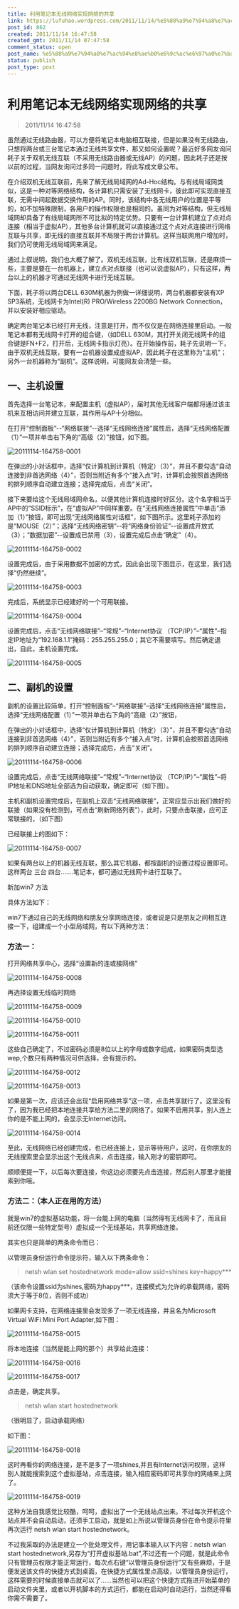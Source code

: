 ```yaml
---
title: 利用笔记本无线网络实现网络的共享
link: https://lufuhao.wordpress.com/2011/11/14/%e5%88%a9%e7%94%a8%e7%ac%94%e8%ae%b0%e6%9c%ac%e6%97%a0%e7%ba%bf%e7%bd%91%e7%bb%9c%e5%ae%9e%e7%8e%b0%e7%bd%91%e7%bb%9c%e7%9a%84%e5%85%b1%e4%ba%ab/
post_id: 862
created: 2011/11/14 16:47:58
created_gmt: 2011/11/14 07:47:58
comment_status: open
post_name: %e5%88%a9%e7%94%a8%e7%ac%94%e8%ae%b0%e6%9c%ac%e6%97%a0%e7%ba%bf%e7%bd%91%e7%bb%9c%e5%ae%9e%e7%8e%b0%e7%bd%91%e7%bb%9c%e7%9a%84%e5%85%b1%e4%ba%ab
status: publish
post_type: post
---
```


# 利用笔记本无线网络实现网络的共享

> 2011/11/14 16:47:58

 

虽然通过无线路由器，可以方便将笔记本电脑相互联接，但是如果没有无线路由，只想将两台或三台笔记本通过无线共享文件，那又如何设置呢？最近好多网友询问耗子关于双机无线互联（不采用无线路由器或无线AP）的问题，因此耗子还是按以前的过程，当网友询问过多同一问题时，将此写成文章公布。 

在介绍双机无线互联前，先来了解无线局域网的Ad-Hoc结构。与有线局域网类似，这是一种对等网络结构，各计算机只需安装了无线网卡，彼此即可实现直接互联，无需中间起数据交换作用的AP。同时，该结构中各无线用户的位置是平等的，如不加特殊限制，各用户的操作权限也是相同的。虽同为对等结构，但无线局域网却具备了有线局域网所不可比拟的特定优势。只要有一台计算机建立了点对点连接（相当于虚拟AP），其他多台计算机就可以直接通过这个点对点连接进行网络互联与共享，即无线的直接互联并不局限于两台计算机。这样当联网用户增加时，我们仍可使用无线局域网来满足。 

通过上叙说明，我们也大概了解了。双机无线互联，比有线双机互联，还是麻烦一些，主要是要在一台机器上，建立点对点联接（也可以说虚拟AP），只有这样，两台以上的机器才可通过无线网卡进行无线互联。 

下面，耗子将以两台DELL 630M机器为例做一详细说明，两台机器都安装有XP SP3系统，无线网卡为Intel(R) PRO/Wireless 2200BG Network Connection，并以安装好相应驱动。 

确定两台笔记本已经打开无线，注意是打开，而不仅仅是在网络连接里启动。一般笔记本都有无线网卡打开的组合键，（如DELL 630M，其打开关闭无线网卡的组合键是FN+F2，打开后，无线网卡指示灯亮）。在开始操作前，耗子先说明一下，由于双机无线互联，要有一台机器设置成虚拟AP，因此耗子在这里称为“主机”；另外一台机器称为“副机”。这样说明，可能网友会清楚一些。 

## 一、主机设置 

首先选择一台笔记本，来配置主机（虚拟AP），届时其他无线客户端都将通过该主机来互相访问并建立互联，其作用与AP十分相似。 

在打开“控制面板”--“网络联接”--选择“无线网络连接”属性后，选择“无线网络配置（1）”一项并单击右下角的“高级（2）”按钮，如下图。 

![20111114-164758-0001](/assets/images/20111114-164758-0001.jpg)

在弹出的小对话框中，选择“仅计算机到计算机（特定）（3）”，并且不要勾选“自动连接到非首选网络（4）”，否则当附近有多个“接入点”时，计算机会按照首选网络的排列顺序自动建立连接；选择完成后，点击“关闭”。 

接下来要给这个无线局域网命名，以便其他计算机连接时好区分。这个名字相当于AP中的“SSID标示”，在“虚拟AP”中同样重要。在“无线网络连接属性”中单击“添加（1）”按钮，即可出现“无线网络属性对话框”，如下图所示。这里耗子添加的是“MOUSE（2）”；选择“无线网络密钥”--将“网络身份验证”--设置成开放式（3）；“数据加密”--设置成已禁用（3），设置完成后点击“确定”（4）。 

![20111114-164758-0002](/assets/images/20111114-164758-0002.jpg)

设置完成后，由于采用数据不加密的方式，因此会出现下图显示，在这里，我们选择“仍然继续”。 

![20111114-164758-0003](/assets/images/20111114-164758-0003.gif)

完成后，系统显示已经建好的一个可用联接。 

![20111114-164758-0004](/assets/images/20111114-164758-0004.gif)

设置完成后，点击“无线网络联接”–“常规”–“Internet协议 （TCP/IP）”–“属性”–指定IP地址为“192.168.1.1”掩码：255.255.255.0；其它不需要填写。然后确定退出，自此，主机设置完成。

![20111114-164758-0005](/assets/images/20111114-164758-0005.jpg)

## 二、副机的设置

副机的设置比较简单，打开“控制面板”–“网络联接”–选择“无线网络连接”属性后，选择“无线网络配置（1）”一项并单击右下角的“高级（2）”按钮，

在弹出的小对话框中，选择“仅计算机到计算机（特定）（3）”，并且不要勾选“自动连接到非首选网络（4）”，否则当附近有多个“接入点”时，计算机会按照首选网络的排列顺序自动建立连接；选择完成后，点击“关闭”。 

![20111114-164758-0006](/assets/images/20111114-164758-0006.jpg)

设置完成后，点击“无线网络联接”–“常规”–“Internet协议 （TCP/IP）”–“属性”–将IP地址和DNS地址全部选为自动获取，确定即可（如下图）。

主机和副机设置完成后，在副机上双击“无线网络联接”，正常应显示出我们做好的联接（如果没有检测到，可点击“刷新网络列表”），此时，只要点击联接，应可正常联接的，（如下图）

已经联接上的图如下： 

![20111114-164758-0007](/assets/images/20111114-164758-0007.jpg)

如果有两台以上的机器无线互联，那么其它机器，都按副机的设置过程设置即可。这样两台 三台 四台…….笔记本，都可通过无线网卡进行互联了。

新加win7 方法

具体方法如下：

win7下通过自己的无线网络和朋友分享网络连接，或者说是只是朋友之间相互连接一下，组建成一个小型局域网，有以下两种方法：

### 方法一：

打开网络共享中心，选择“设置新的连或接网络” 

![20111114-164758-0008](/assets/images/20111114-164758-0008.jpg)

再选择设置无线临时网络

![20111114-164758-0009](/assets/images/20111114-164758-0009.jpg)

![20111114-164758-0010](/assets/images/20111114-164758-0010.jpg)

![20111114-164758-0011](/assets/images/20111114-164758-0011.jpg)

这些自己确定了，不过密码必须是8位以上的字母或数字组成，如果密码类型选wep,个数只有两种情况可供选择，会有提示的。 

![20111114-164758-0012](/assets/images/20111114-164758-0012.jpg)

![20111114-164758-0013](/assets/images/20111114-164758-0013.jpg)

如果是第一次，应该还会出现“启用网络共享”这一项，点击共享就行了。这里没有了，因为我已经把本地连接共享给方法二里的网络了。如果不启用共享，别人连上你的是不能上网的，会显示无Internet访问。 

![20111114-164758-0014](/assets/images/20111114-164758-0014.jpg)

至此，无线网络已经创建完成，也已经连接上，显示等待用户，这时，在你朋友的无线搜索里会显示出这个无线点来，点击连接，输入刚才的密钥即可。

顺顺便提一下，以后每次要连接，你这边必须要先点击连接，然后别人那里才能搜索到你哦。

### 方法二：（本人正在用的方法）

就是win7的虚拟基站功能，将一台能上网的电脑（当然得有无线网卡了，而且目前还仅限一些特定型号）虚拟成一个无线基站，共享网络连接。

其实也只是简单的两条命令而已：

以管理员身份运行命令提示符，输入以下两条命令：

> netsh wlan set hostednetwork mode=allow ssid=shines key=happy***

（该命令设置ssid为shines,密码为happy***，连接模式为允许的承载网络，密码须大于等于8位，否则不成功）

如果网卡支持，在网络连接里会发现多了一项无线连接，并且名为Microsoft Virtual WiFi Mini Port Adapter,如下图： 

![20111114-164758-0015](/assets/images/20111114-164758-0015.jpg)

将本地连接（当然是能上网的那个）共享给此连接：

![20111114-164758-0016](/assets/images/20111114-164758-0016.jpg)

![20111114-164758-0017](/assets/images/20111114-164758-0017.jpg)

点击是，确定共享。

> netsh wlan start hostednetwork

（很明显了，启动承载网络）

如下图： 

![20111114-164758-0018](/assets/images/20111114-164758-0018.jpg)

这时再看你的网络连接，是不是多了一项shines,并且有Internet访问权限，这样别人就能搜索到这个虚拟基站，点击连接，输入相应密码即可共享你的网络来上网了。 

![20111114-164758-0019](/assets/images/20111114-164758-0019.jpg)

这种方法自我感觉比较酷，呵呵，虚拟出了一个无线站点出来。不过每次开机这个站点并不会自动启动，还须手工启动，就是如上所说以管理员身份在命令提示符里再次运行 netsh wlan start hostednetwork。

不过我采取的办法是建立一个批处理文件，用记事本输入以下内容：netsh wlan start hostednetwork,另存为“打开虚拟基站.bat”,不过还有一个问题，就是此命令只有管理员权限才能正常运行，每次点右键“以管理员身份运行”又有些麻烦，于是便发送该文件的快捷方式到桌面，在快捷方式属性里点高级，以管理员身份运行，这样需要的时候直接单击就可以了……当然也可以把这个快捷方式拖进开始菜单的启动文件夹里，或者以开机脚本的方式运行，都能在启动时自动运行，当然还得看你需不需要了。
